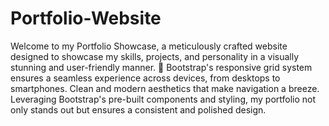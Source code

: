 # Portfolio-Website
Welcome to my Portfolio Showcase, a meticulously crafted website designed to showcase my skills, projects, and personality in a visually stunning and user-friendly manner. 🚀
Bootstrap's responsive grid system ensures a seamless experience across devices, from desktops to smartphones.
Clean and modern aesthetics that make navigation a breeze.
Leveraging Bootstrap's pre-built components and styling, my portfolio not only stands out but ensures a consistent and polished design.
